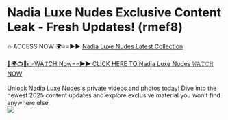 # Nadia Luxe Nudes Exclusive Content Leak - Fresh Updates! (rmef8)

🔥 ACCESS NOW 🌍==►► <a href="https://tinyurl.com/yc657z5k" rel="nofollow">Nadia Luxe Nudes Latest Collection</a>
<br><br>
[🔴🌍📺📱👉WA𝚃CH Now==►► CLICK HERE TO Nadia Luxe Nudes 𝚆𝙰𝚃𝙲𝙷 NOW](https://tinyurl.com/yc657z5k)
<br><br>
Unlock Nadia Luxe Nudes's private videos and photos today! Dive into the newest 2025 content updates and explore exclusive material you won’t find anywhere else.
<br>
<a href="https://tinyurl.com/yc657z5k" rel="nofollow" data-target="animated-image.originalLink"><img src="https://camo.githubusercontent.com/8a4f000d20f83aca3bf7ec5f350d767afa0574a8a352519fd8cfa583a6f93a33/68747470733a2f2f692e696d6775722e636f6d2f644a486b345a712e676966" data-canonical-src="https://i.imgur.com/dJHk4Zq.gif" style="max-width: 100%; display: inline-block;" data-target="animated-image.originalImage"></a>
<br>

